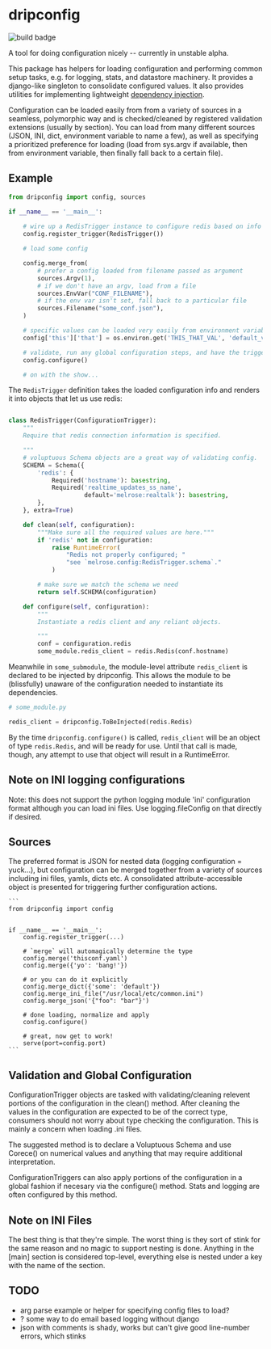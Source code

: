 
# dripconfig 

![build badge](https://circleci.com/gh/percolate/dripconfig.png?circle-token=80b53a2510ca246c448fd7e65c900b2102cc4e4a)

A tool for doing configuration nicely -- currently in unstable alpha.

This package has helpers for loading configuration and performing common setup
tasks, e.g. for logging, stats, and datastore machinery. It provides a
django-like singleton to consolidate configured values. It also provides
utilities for implementing lightweight [dependency
injection](http://en.wikipedia.org/wiki/Dependency_injection).


Configuration can be loaded easily from  from a variety of sources in a
seamless, polymorphic way and is checked/cleaned by registered validation
extensions (usually by section). You can load from many different sources 
(JSON, INI, dict, environment variable to name a few), as well as specifying
a prioritized preference for loading (load from sys.argv if available, then
from environment variable, then finally fall back to a certain file).

## Example
 
```python
from dripconfig import config, sources

if __name__ == '__main__':
    
    # wire up a RedisTrigger instance to configure redis based on info
    config.register_trigger(RedisTrigger())

    # load some config

    config.merge_from(
        # prefer a config loaded from filename passed as argument
        sources.Argv(1),  
        # if we don't have an argv, load from a file
        sources.EnvVar("CONF_FILENAME"),  
        # if the env var isn't set, fall back to a particular file
        sources.Filename("some_conf.json"),  
    )

    # specific values can be loaded very easily from environment variables
    config['this']['that'] = os.environ.get('THIS_THAT_VAL', 'default_val')

    # validate, run any global configuration steps, and have the triggers act
    config.configure()

    # on with the show...
```

The `RedisTrigger` definition takes the loaded configuration info and renders
it into objects that let us use redis:

```python

class RedisTrigger(ConfigurationTrigger):
    """
    Require that redis connection information is specified.

    """
    # voluptuous Schema objects are a great way of validating config.
    SCHEMA = Schema({
        'redis': {
            Required('hostname'): basestring,
            Required('realtime_updates_ss_name',
                     default='melrose:realtalk'): basestring,
        },
    }, extra=True)

    def clean(self, configuration):
        """Make sure all the required values are here."""
        if 'redis' not in configuration:
            raise RuntimeError(
                "Redis not properly configured; "
                "see `melrose.config:RedisTrigger.schema`."
            )

        # make sure we match the schema we need
        return self.SCHEMA(configuration)

    def configure(self, configuration):
        """
        Instantiate a redis client and any reliant objects.

        """
        conf = configuration.redis
        some_module.redis_client = redis.Redis(conf.hostname)

```

Meanwhile in `some_submodule`, the module-level attribute `redis_client` is
declared to be injected by dripconfig. This allows the module to be 
(blissfully) unaware of the configuration needed to instantiate its 
dependencies.

```python
# some_module.py

redis_client = dripconfig.ToBeInjected(redis.Redis)
```

By the time `dripconfig.configure()` is called, `redis_client` will be an 
object of type `redis.Redis`, and will be ready for use. Until that call is
made, though, any attempt to use that object will result in a RuntimeError.
                 

## Note on INI logging configurations

Note: this does not support the python logging module 'ini' configuration
format although you can load ini files.  Use logging.fileConfig on that
directly if desired.


## Sources

The preferred format is JSON for nested data (logging configuration = yuck...),
but configuration can be merged together from a variety of sources including
ini files, yamls, dicts etc.  A consolidated attribute-accessible object is
presented for triggering further configuration actions.

    ```
    from dripconfig import config


    if __name__ == '__main__':
        config.register_trigger(...)
 
        # `merge` will automagically determine the type
        config.merge('thisconf.yaml')
        config.merge({'yo': 'bang!'})
                                     
        # or you can do it explicitly
        config.merge_dict({'some': 'default'})
        config.merge_ini_file("/usr/local/etc/common.ini")
        config.merge_json('{"foo": "bar"}')

        # done loading, normalize and apply
        config.configure()

        # great, now get to work!
        serve(port=config.port)
    ```

## Validation and Global Configuration

ConfigurationTrigger objects are tasked with validating/cleaning relevent
portions of the configuration in the clean() method.  After cleaning the values
in the configuration are expected to be of the correct type, consumers should
not worry about type checking the configuration.  This is mainly a concern when
loading .ini files.

The suggested method is to declare a Voluptuous Schema and use Corece() on
numerical values and anything that may require additional interpretation.

ConfigurationTriggers can also apply portions of the configuration in a global
fashion if necesary via the configure() method.  Stats and logging are often
configured by this method.


## Note on INI Files

The best thing is that they're simple. The worst thing is they sort of stink
for the same reason and no magic to support nesting is done.  Anything in the
[main] section is considered top-level, everything else is nested under a key
with the name of the section.
 
## TODO

* arg parse example or helper for specifying config files to load?
* ? some way to do email based logging without django
* json with comments is shady, works but can't give good line-number errors,
which stinks
 
